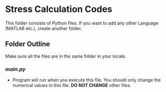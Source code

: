 # Stress Calculation Codes

This folder consists of Python files. If you want to add any other Language (MATLAB etc.), create another folder.

## Folder Outline

Make sure all the files are in the same folder in your locale.

### *main.py*

* Program will run when you execute this file. You should only change the numerical values in this file. **DO NOT CHANGE** other files.
